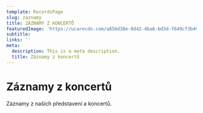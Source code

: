 ```yaml
---
template: RecordsPage
slug: zaznamy
title: ZÁZNAMY Z KONCERTŮ
featuredImage: 'https://ucarecdn.com/a856d38e-9d42-4ba6-bd3d-f649cf3b49ec/'
subtitle: 
links: ''
meta:
  description: This is a meta description.
  title: Záznamy z koncertů
---
```


# Záznamy z koncertů
Záznamy z našich představení a koncertů.
